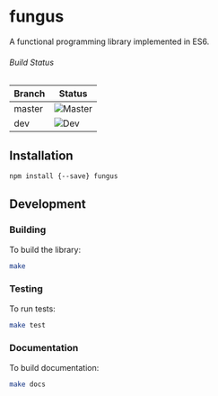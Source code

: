 # fungus

A functional programming library implemented in ES6.


###### Build Status

Branch | Status
---    | ---
master | ![Master](https://travis-ci.org/ndhoule/fungus.svg?branch=master)
dev    | ![Dev](https://travis-ci.org/ndhoule/fungus.svg?branch=dev)


## Installation

```bash
npm install {--save} fungus
```

<!--
## Use

```javascript
var fungus = require('fungus');
```
-->


## Development

### Building

To build the library:

```bash
make
```

### Testing

To run tests:

```bash
make test
```

### Documentation

To build documentation:

```bash
make docs
```


<!--
## Goals

- Puts the developer first:
  - Usable in browser and Node
  - Forward-thinking
    - Written in ES6
  - Lightweight
    - Doesn't use ES6 features if they bloat the runtime
  - Modular
    - Take only what you need
    - First-class support for environments where page weight is a concern
  - Well documented
    - Good documentation is just as important as code
  - Feels like JavaScript
    - Immediately familiar to Lodash, Underscore users
    - Pragmatic without sacrificing core FP tenets
    - Interfaces are as flexible as possible
  - Principle of least surprise as a design guideline
    - Smallest API possible
    - Alias common alternative names
    - Very well tested
  - Easy to understand
    - The project should shield you from digging into source whenever possible,
      but if you want to or need to, it should be easy to understand
    - Usable as a study guide for FP
-->
